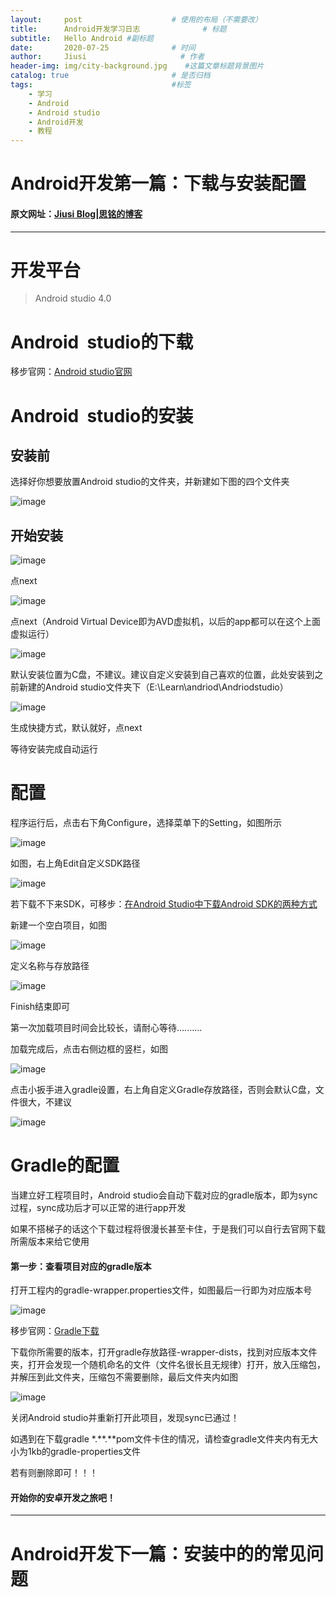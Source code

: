```yaml
---
layout:     post                    # 使用的布局（不需要改）
title:      Android开发学习日志              # 标题 
subtitle:   Hello Android #副标题
date:       2020-07-25              # 时间
author:     Jiusi                     # 作者
header-img: img/city-background.jpg    #这篇文章标题背景图片
catalog: true                       # 是否归档
tags:                               #标签
    - 学习
    - Android
    - Android studio
    - Android开发
    - 教程
---
```

# Android开发第一篇：下载与安装配置

#### 原文网址：[Jiusi Blog|思铭的博客](https://jiusi1999.top/)

* * *

# 开发平台

>Android studio 4.0
          
# Android  studio的下载

移步官网：[Android studio官网](https://developer.android.google.cn/studio)

# Android  studio的安装

## 安装前

选择好你想要放置Android studio的文件夹，并新建如下图的四个文件夹

![image](https://upload-images.jianshu.io/upload_images/21998006-4b6b23263df51b2c.png?imageMogr2/auto-orient/strip%7CimageView2/2/w/1240)

## 开始安装

![image](https://upload-images.jianshu.io/upload_images/21998006-b63d2c2a2b4491c1.png?imageMogr2/auto-orient/strip%7CimageView2/2/w/1240)

点next

![image](https://upload-images.jianshu.io/upload_images/21998006-85b7a997368b50d8.png?imageMogr2/auto-orient/strip%7CimageView2/2/w/1240)

点next（Android Virtual Device即为AVD虚拟机，以后的app都可以在这个上面虚拟运行）

![image](https://upload-images.jianshu.io/upload_images/21998006-fcd0f25cb3d23384.png?imageMogr2/auto-orient/strip%7CimageView2/2/w/1240)

默认安装位置为C盘，不建议。建议自定义安装到自己喜欢的位置，此处安装到之前新建的Android studio文件夹下（E:\Learn\andriod\Andriodstudio）

![image](https://upload-images.jianshu.io/upload_images/21998006-b4deb731746626f5.png?imageMogr2/auto-orient/strip%7CimageView2/2/w/1240)

生成快捷方式，默认就好，点next

等待安装完成自动运行

# 配置

程序运行后，点击右下角Configure，选择菜单下的Setting，如图所示

![image](https://upload-images.jianshu.io/upload_images/21998006-65f774c9769e3e39.png?imageMogr2/auto-orient/strip%7CimageView2/2/w/1240)

如图，右上角Edit自定义SDK路径

![image](https://upload-images.jianshu.io/upload_images/21998006-4549b35645d3f2bc.png?imageMogr2/auto-orient/strip%7CimageView2/2/w/1240)

若下载不下来SDK，可移步：[在Android Studio中下载Android SDK的两种方式](https://www.cnblogs.com/senior-engineer/p/11130757.html)

新建一个空白项目，如图

![image](https://upload-images.jianshu.io/upload_images/21998006-001c817b5bbe915b.png?imageMogr2/auto-orient/strip%7CimageView2/2/w/1240)

定义名称与存放路径

![image](https://upload-images.jianshu.io/upload_images/21998006-4a8c142ace93c0eb.png?imageMogr2/auto-orient/strip%7CimageView2/2/w/1240)

Finish结束即可

第一次加载项目时间会比较长，请耐心等待..........

加载完成后，点击右侧边框的竖栏，如图

![image](https://upload-images.jianshu.io/upload_images/21998006-dfeec2a8239f6886.png?imageMogr2/auto-orient/strip%7CimageView2/2/w/1240)

点击小扳手进入gradle设置，右上角自定义Gradle存放路径，否则会默认C盘，文件很大，不建议

![image](https://upload-images.jianshu.io/upload_images/21998006-d2eb01a40d50d26b.png?imageMogr2/auto-orient/strip%7CimageView2/2/w/1240)

# Gradle的配置

当建立好工程项目时，Android studio会自动下载对应的gradle版本，即为sync过程，sync成功后才可以正常的进行app开发

如果不搭梯子的话这个下载过程将很漫长甚至卡住，于是我们可以自行去官网下载所需版本来给它使用

#### 第一步：查看项目对应的gradle版本

打开工程内的gradle-wrapper.properties文件，如图最后一行即为对应版本号

![image](https://upload-images.jianshu.io/upload_images/21998006-74c626220727c0b3.png?imageMogr2/auto-orient/strip%7CimageView2/2/w/1240)

移步官网：[Gradle下载](https://services.gradle.org/distributions/)

下载你所需要的版本，打开gradle存放路径-wrapper-dists，找到对应版本文件夹，打开会发现一个随机命名的文件（文件名很长且无规律）打开，放入压缩包，并解压到此文件夹，压缩包不需要删除，最后文件夹内如图

![image](https://upload-images.jianshu.io/upload_images/21998006-15e2b17cb817664d.png?imageMogr2/auto-orient/strip%7CimageView2/2/w/1240)

关闭Android studio并重新打开此项目，发现sync已通过！

如遇到在下载gradle *.**.**pom文件卡住的情况，请检查gradle文件夹内有无大小为1kb的gradle-properties文件

若有则删除即可！！！

#### 开始你的安卓开发之旅吧！

* * *

# Android开发下一篇：安装中的的常见问题
